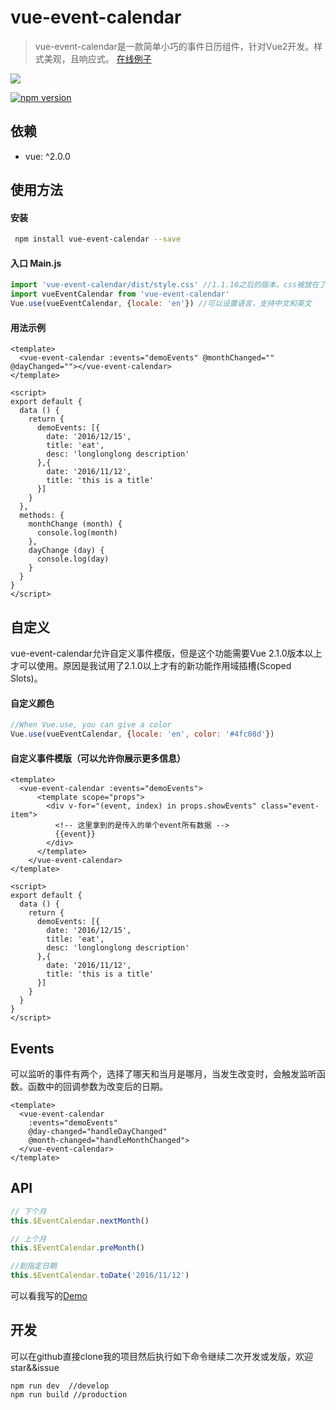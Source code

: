 # vue-event-calendar

> vue-event-calendar是一款简单小巧的事件日历组件，针对Vue2开发。样式美观，且响应式。
> [在线例子](http://geoffzhu.cn/vue-event-calendar/)

![](http://o80ronwlu.bkt.clouddn.com/vue-event-calendar.gif)

[![npm version](https://img.shields.io/npm/v/vue-event-calendar.svg)](https://www.npmjs.com/package/vue-event-calendar)

## 依赖
- vue: ^2.0.0

## 使用方法
#### 安装

``` sh
 npm install vue-event-calendar --save
```

#### 入口 Main.js

```javascript
import 'vue-event-calendar/dist/style.css' //1.1.10之后的版本，css被放在了单独的文件中，方便替换
import vueEventCalendar from 'vue-event-calendar'
Vue.use(vueEventCalendar, {locale: 'en'}) //可以设置语言，支持中文和英文
```

#### 用法示例

```vue
<template>
  <vue-event-calendar :events="demoEvents" @monthChanged="" @dayChanged=""></vue-event-calendar>
</template>

<script>
export default {
  data () {
    return {
      demoEvents: [{
        date: '2016/12/15',
        title: 'eat',
        desc: 'longlonglong description'
      },{
        date: '2016/11/12',
        title: 'this is a title'
      }]
    }
  },
  methods: {
    monthChange (month) {
      console.log(month)
    },
    dayChange (day) {
      console.log(day)
    }
  }
}
</script>
```
## 自定义
vue-event-calendar允许自定义事件模版，但是这个功能需要Vue 2.1.0版本以上才可以使用。原因是我试用了2.1.0以上才有的新功能作用域插槽(Scoped Slots)。

#### 自定义颜色

```javascript
//When Vue.use, you can give a color
Vue.use(vueEventCalendar, {locale: 'en', color: '#4fc08d'})
```

#### 自定义事件模版（可以允许你展示更多信息）
```vue
<template>
  <vue-event-calendar :events="demoEvents">
      <template scope="props">
        <div v-for="(event, index) in props.showEvents" class="event-item">
          <!-- 这里拿到的是传入的单个event所有数据 -->
          {{event}}
        </div>
      </template>
    </vue-event-calendar>
</template>

<script>
export default {
  data () {
    return {
      demoEvents: [{
        date: '2016/12/15',
        title: 'eat',
        desc: 'longlonglong description'
      },{
        date: '2016/11/12',
        title: 'this is a title'
      }]
    }
  }
}
</script>
```

## Events
可以监听的事件有两个，选择了哪天和当月是哪月，当发生改变时，会触发监听函数。函数中的回调参数为改变后的日期。
```
<template>
  <vue-event-calendar
    :events="demoEvents"
    @day-changed="handleDayChanged"
    @month-changed="handleMonthChanged">
  </vue-event-calendar>
</template>
```

## API
```javascript
// 下个月
this.$EventCalendar.nextMonth()
```
```javascript
// 上个月
this.$EventCalendar.preMonth()
```
```javascript
//到指定日期
this.$EventCalendar.toDate('2016/11/12')
```
可以看我写的[Demo](https://github.com/GeoffZhu/vue-event-calendar/tree/master/demo)

## 开发
可以在github直接clone我的项目然后执行如下命令继续二次开发或发版，欢迎star&&issue
```
npm run dev  //develop
npm run build //production
```


